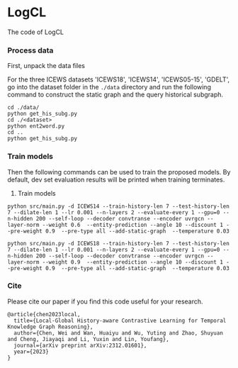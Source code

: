 # LogCL
The code of LogCL

### Process data
First, unpack the data files 

For the three ICEWS datasets 'ICEWS18', 'ICEWS14', 'ICEWS05-15', 'GDELT', go into the dataset folder in the `./data` directory and run the following command to construct the static graph and the query historical subgraph.
```
cd ./data/
python get_his_subg.py
cd ./<dataset>
python ent2word.py
cd .. 
python get_his_subg.py
```

### Train models
Then the following commands can be used to train the proposed models. By default, dev set evaluation results will be printed when training terminates.

1. Train models

```
python src/main.py -d ICEWS14 --train-history-len 7 --test-history-len 7 --dilate-len 1 --lr 0.001 --n-layers 2 --evaluate-every 1 --gpu=0 --n-hidden 200 --self-loop --decoder convtranse --encoder uvrgcn --layer-norm --weight 0.6  --entity-prediction --angle 10 --discount 1 --pre-weight 0.9  --pre-type all --add-static-graph  --temperature 0.03
```

```
python src/main.py -d ICEWS18 --train-history-len 7 --test-history-len 7 --dilate-len 1 --lr 0.001 --n-layers 2 --evaluate-every 1 --gpu=0 --n-hidden 200 --self-loop --decoder convtranse --encoder uvrgcn --layer-norm --weight 0.9  --entity-prediction --angle 10 --discount 1 --pre-weight 0.9  --pre-type all --add-static-graph  --temperature 0.03
```

### Cite
Please cite our paper if you find this code useful for your research.
~~~
@article{chen2023local,
  title={Local-Global History-aware Contrastive Learning for Temporal Knowledge Graph Reasoning},
  author={Chen, Wei and Wan, Huaiyu and Wu, Yuting and Zhao, Shuyuan and Cheng, Jiayaqi and Li, Yuxin and Lin, Youfang},
  journal={arXiv preprint arXiv:2312.01601},
  year={2023}
}
~~~


